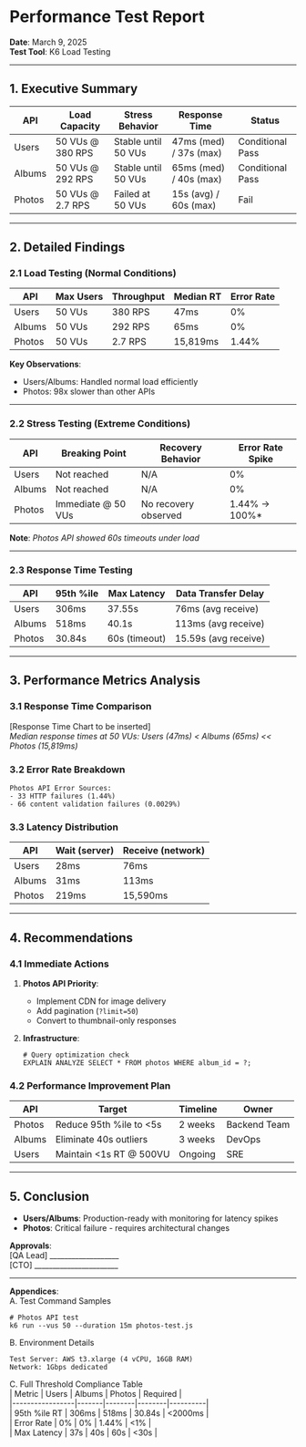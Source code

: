 # **Performance Test Report**  
**Date**: March 9, 2025  
**Test Tool**: K6 Load Testing  

---

## **1. Executive Summary**  
| **API**  | **Load Capacity** | **Stress Behavior**       | **Response Time**       | **Status**       |  
|----------|--------------------|---------------------------|-------------------------|------------------|  
| Users    | 50 VUs @ 380 RPS   | Stable until 50 VUs       | 47ms (med) / 37s (max)  | Conditional Pass |  
| Albums   | 50 VUs @ 292 RPS   | Stable until 50 VUs       | 65ms (med) / 40s (max)  | Conditional Pass |  
| Photos   | 50 VUs @ 2.7 RPS   | Failed at 50 VUs          | 15s (avg) / 60s (max)   | Fail            |  

---

## **2. Detailed Findings**  

### **2.1 Load Testing (Normal Conditions)**  
| API    | Max Users | Throughput | Median RT | Error Rate |  
|--------|-----------|------------|-----------|------------|  
| Users  | 50 VUs    | 380 RPS    | 47ms      | 0%         |  
| Albums | 50 VUs    | 292 RPS    | 65ms      | 0%         |  
| Photos | 50 VUs    | 2.7 RPS    | 15,819ms  | 1.44%      |  

**Key Observations**:  
- Users/Albums: Handled normal load efficiently  
- Photos: 98x slower than other APIs  

---

### **2.2 Stress Testing (Extreme Conditions)**  
| API    | Breaking Point      | Recovery Behavior       | Error Rate Spike |  
|--------|---------------------|-------------------------|------------------|  
| Users  | Not reached         | N/A                     | 0%               |  
| Albums | Not reached         | N/A                     | 0%               |  
| Photos | Immediate @ 50 VUs  | No recovery observed    | 1.44% → 100%*    |  

**Note**: *Photos API showed 60s timeouts under load*  

---

### **2.3 Response Time Testing**  
| API    | 95th %ile | Max Latency  | Data Transfer Delay |  
|--------|-----------|--------------|---------------------|  
| Users  | 306ms     | 37.55s       | 76ms (avg receive)  |  
| Albums | 518ms     | 40.1s        | 113ms (avg receive) |  
| Photos | 30.84s    | 60s (timeout)| 15.59s (avg receive)|  

---

## **3. Performance Metrics Analysis**  

### **3.1 Response Time Comparison**  
[Response Time Chart to be inserted]  
*Median response times at 50 VUs: Users (47ms) < Albums (65ms) << Photos (15,819ms)*  

### **3.2 Error Rate Breakdown**  
```
Photos API Error Sources:
- 33 HTTP failures (1.44%)
- 66 content validation failures (0.0029%)
```

### **3.3 Latency Distribution**  
| API    | Wait (server) | Receive (network) |  
|--------|---------------|-------------------|  
| Users  | 28ms          | 76ms              |  
| Albums | 31ms          | 113ms             |  
| Photos | 219ms         | 15,590ms          |  

---

## **4. Recommendations**  

### **4.1 Immediate Actions**  
1. **Photos API Priority**:  
   - Implement CDN for image delivery  
   - Add pagination (`?limit=50`)  
   - Convert to thumbnail-only responses  

2. **Infrastructure**:  
   ```
   # Query optimization check
   EXPLAIN ANALYZE SELECT * FROM photos WHERE album_id = ?;
   ```

### **4.2 Performance Improvement Plan**  
| API    | Target                  | Timeline | Owner          |  
|--------|-------------------------|----------|----------------|  
| Photos | Reduce 95th %ile to <5s | 2 weeks  | Backend Team   |  
| Albums | Eliminate 40s outliers  | 3 weeks  | DevOps         |  
| Users  | Maintain <1s RT @ 500VU | Ongoing  | SRE            |  

---

## **5. Conclusion**  
- **Users/Albums**: Production-ready with monitoring for latency spikes  
- **Photos**: Critical failure - requires architectural changes  

**Approvals**:  
[QA Lead] ___________________  
[CTO] _______________________  

---

**Appendices**:  
A. Test Command Samples  
```
# Photos API test
k6 run --vus 50 --duration 15m photos-test.js
```

B. Environment Details  
```
Test Server: AWS t3.xlarge (4 vCPU, 16GB RAM)
Network: 1Gbps dedicated
```

C. Full Threshold Compliance Table  
| Metric          | Users | Albums | Photos | Required |  
|-----------------|-------|--------|--------|----------|  
| 95th %ile RT    | 306ms | 518ms  | 30.84s | <2000ms  |  
| Error Rate      | 0%    | 0%     | 1.44%  | <1%      |  
| Max Latency     | 37s   | 40s    | 60s    | <30s     |  
